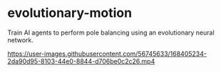 # evolutionary-motion
Train AI agents to perform pole balancing using an evolutionary neural network.

https://user-images.githubusercontent.com/56745633/168405234-2da90d95-8103-44e0-8844-d706be0c2c26.mp4
